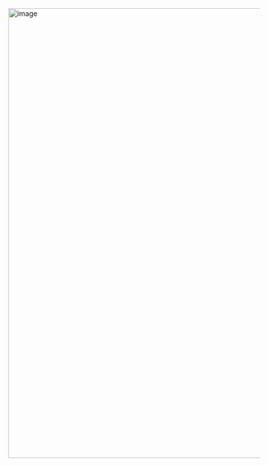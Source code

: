 <img width="1813" height="902" alt="image" src="https://github.com/user-attachments/assets/788ea05b-e100-4f97-848f-10e8bf4c91af" />

